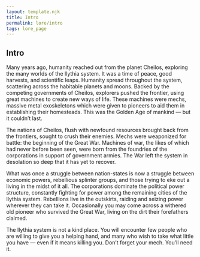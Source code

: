 ```yaml
---
layout: template.njk
title: Intro
permalink: lore/intro
tags: lore_page
---
```

## Intro

Many years ago, humanity reached out from the planet Cheilos, exploring the many worlds of the Ilythia system. It was a time of peace, good harvests, and scientific leaps. Humanity spread throughout the system, scattering across the habitable planets and moons. Backed by the competing governments of Cheilos, explorers pushed the frontier, using great machines to create new ways of life. These machines were mechs, massive metal exoskeletons which were given to pioneers to aid them in establishing their homesteads. This was the Golden Age of mankind — but it couldn’t last.

The nations of Cheilos, flush with newfound resources brought back from the frontiers, sought to crush their enemies. Mechs were weaponized for battle: the beginning of the Great War. Machines of war, the likes of which had never before been seen, were born from the foundries of the corporations in support of government armies. The War left the system in desolation so deep that it has yet to recover.

What was once a struggle between nation-states is now a struggle between economic powers, rebellious splinter groups, and those trying to eke out a living in the midst of it all. The corporations dominate the political power structure, constantly fighting for power among the remaining cities of the Ilythia system. Rebellions live in the outskirts, raiding and seizing power wherever they can take it. Occasionally you may come across a withered old pioneer who survived the Great War, living on the dirt their forefathers claimed.

The Ilythia system is not a kind place. You will encounter few people who are willing to give you a helping hand, and many who wish to take what little you have — even if it means killing you. Don’t forget your mech. You’ll need it.
